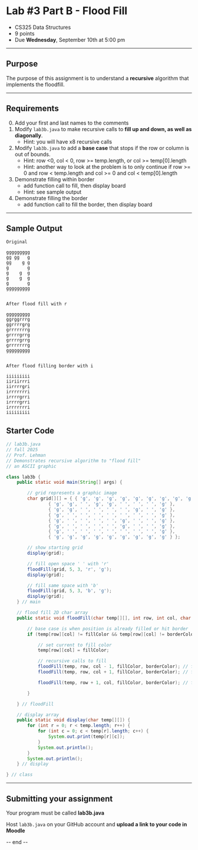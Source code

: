 # Lab #3 Part B - Flood Fill
- CS325 Data Structures  
- 9 points
- Due **Wednesday**, September 10th at 5:00 pm

---

## Purpose

The purpose of this assignment is to understand a **recursive** algorithm that
implements the floodfill.

---

## Requirements
0. Add your first and last names to the comments
1. Modify `lab3b.java` to make recursive calls to **fill up and down, as well as diagonally**.
   - Hint: you will have x8 recursive calls
3. Modify `lab3b.java` to add a **base case** that stops if the row or column is out of bounds. 
    - Hint: row <0, col < 0, row >= temp.length, or col >= temp[0].length
    - Hint: another way to look at the problem is to only continue if row >= 0 and row < temp.length and col >= 0 and col < temp[0].length
4. Demonstrate filling within border
    - add function call to fill, then display board
    - Hint: see sample output
5. Demonstrate filling the border
    - add function call to fill the border, then display board

---
## Sample Output

```text
Original

ggggggggg
gg gg   g
gg    g g
g       g
g    g  g
g    g  g
g       g
ggggggggg


After flood fill with r

ggggggggg
ggrggrrrg
ggrrrrgrg
grrrrrrrg
grrrrgrrg
grrrrgrrg
grrrrrrrg
ggggggggg


After flood filling border with i

iiiiiiiii
iiriirrri
iirrrrgri
irrrrrrri
irrrrgrri
irrrrgrri
irrrrrrri
iiiiiiiii

```


## Starter Code

```java
// lab3b.java
// fall 2025
// Prof. Lehman
// Demonstrates recursive algorithm to "flood fill"
// an ASCII graphic

class lab3b {
    public static void main(String[] args) {

        // grid represents a graphic image
        char grid[][] = { { 'g', 'g', 'g', 'g', 'g', 'g', 'g', 'g', 'g' },
                { 'g', 'g', ' ', 'g', 'g', ' ', ' ', ' ', 'g' },
                { 'g', 'g', ' ', ' ', ' ', ' ', 'g', ' ', 'g' },
                { 'g', ' ', ' ', ' ', ' ', ' ', ' ', ' ', 'g' },
                { 'g', ' ', ' ', ' ', ' ', 'g', ' ', ' ', 'g' },
                { 'g', ' ', ' ', ' ', ' ', 'g', ' ', ' ', 'g' },
                { 'g', ' ', ' ', ' ', ' ', ' ', ' ', ' ', 'g' },
                { 'g', 'g', 'g', 'g', 'g', 'g', 'g', 'g', 'g' } };

        // show starting grid
        display(grid);

        // fill open space ' ' with 'r'
        floodFill(grid, 5, 3, 'r', 'g');
        display(grid);

        // fill same space with 'b'
        floodFill(grid, 5, 3, 'b', 'g');
        display(grid);
    } // main

    // flood fill 2D char array
    public static void floodFill(char temp[][], int row, int col, char fillColor, char borderColor) {

        // base case is when position is already filled or hit border
        if (temp[row][col] != fillColor && temp[row][col] != borderColor) {

            // set current to fill color
            temp[row][col] = fillColor;

            // recursive calls to fill
            floodFill(temp, row, col - 1, fillColor, borderColor); // fill left
            floodFill(temp, row, col + 1, fillColor, borderColor); // fill right

            floodFill(temp, row + 1, col, fillColor, borderColor); // fill down

        }

    } // floodFill

    // display array
    public static void display(char temp[][]) {
        for (int r = 0; r < temp.length; r++) {
            for (int c = 0; c < temp[r].length; c++) {
                System.out.print(temp[r][c]);
            }
            System.out.println();
        }
        System.out.println();
    } // display

} // class
```

---
## Submitting your assignment

Your program must be called **lab3b.java**

Host `lab3b.java` on your GitHub account and **upload a link to your code in Moodle**

-- end --
